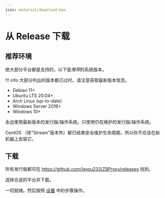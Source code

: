 ```yaml
---
icon: material/download-box
---
```


# 从 Release 下载

## 推荐环境

绝大部分平台都是支持的，以下是*推荐*的系统版本。

!!! info
    大部分列出的版本都已过时。请注意获取最新版本信息。

- Debian 11+
- Ubuntu LTS 20.04+
- Arch Linux (up-to-date)
- Windows Server 2016+
- Windows 10+

永远使用最新版本的发行版/操作系统。只使用仍在维护的发行版/操作系统。

CentOS （除“Stream”版本外）都已结束安全维护生命周期，所以你不应该在新机器上安装它。

## 下载

所有发行版都可在 https://github.com/layou233/ZBProxy/releases 找到。

选择合适的平台并下载。

一切就绪。然后按照 [设置](../setup) 中的步骤操作。


